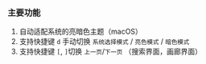 ### 主要功能
1. 自动适配系统的亮暗色主题（macOS）  
2. 支持快捷键 `d` 手动切换 `系统选择模式` / `亮色模式` / `暗色模式`  
3. 支持快捷键 `[`, `]`切换 `上一页`/`下一页` （搜索界面，画廊界面）  
